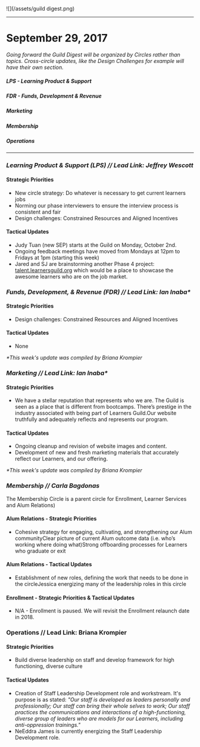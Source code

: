 ![](/assets/guild digest.png)

---

# September 29, 2017

_Going forward the Guild Digest will be organized by Circles rather than topics. Cross-circle updates, like the Design Challenges for example will have their own section._

##### LPS - Learning Product & Support

##### FDR - Funds, Development & Revenue

##### Marketing

##### Membership

##### Operations

---

### _Learning Product & Support \(LPS\) // **Lead Link: Jeffrey Wescott**_

#### Strategic Priorities

* New circle strategy: Do whatever is necessary to get current learners jobs
* Norming our phase interviewers to ensure the interview process is consistent and fair
* Design challenges: Constrained Resources and Aligned Incentives

#### Tactical Updates

* Judy Tuan \(new SEP\) starts at the Guild on Monday, October 2nd.
* Ongoing feedback meetings have moved from Mondays at 12pm to Fridays at 1pm \(starting this week\)
* Jared and SJ are brainstorming another Phase 4 project: [talent.learnersguild.org](http://talent.learnersguild.org) which would be a place to showcase the awesome learners who are on the job market.

### 

### _Funds, Development, & Revenue \(FDR\) // **Lead Link: Ian Inaba\***_

#### Strategic Priorities

* Design challenges: Constrained Resources and Aligned Incentives

#### Tactical Updates

* None

_\*This week's update was compiled by Briana Krompier_

### 

### _Marketing // L**ead Link: Ian Inaba\***_

#### Strategic Priorities

* We have a stellar reputation that represents who we are. The Guild is seen as a place that is different from bootcamps. There’s prestige in the industry associated with being part of Learners Guild.Our website truthfully and adequately reflects and represents our program.

#### Tactical Updates

* Ongoing cleanup and revision of website images and content.
* Development of new and fresh marketing materials that accurately reflect our Learners, and our offering.

_\*This week's update was compiled by Briana Krompier_

### 

### _Membership // Carla Bagdonas_

The Membership Circle is a parent circle for Enrollment, Learner Services and Alum Relations\)

#### Alum Relations - Strategic Priorities

* Cohesive strategy for engaging, cultivating, and strengthening our Alum communityClear picture of current Alum outcome data \(i.e. who’s working where doing what\)Strong offboarding processes for Learners who graduate or exit

#### Alum Relations - Tactical Updates

* Establishment of new roles, defining the work that needs to be done in the circleJessica energizing many of the leadership roles in this circle

#### Enrollment - Strategic Priorities & Tactical Updates

* N/A - Enrollment is paused. We will revisit the Enrollment relaunch date in 2018.

### 

### Operations // **Lead Link: Briana Krompier**

#### Strategic Priorities

* Build diverse leadership on staff and develop framework for high functioning, diverse culture

#### Tactical Updates

* Creation of Staff Leadership Development role and workstream. It's purpose is as stated: _"Our staff is developed as leaders personally and professionally; Our staff can bring their whole selves to work; Our staff practices the communications and interactions of a high-functioning, diverse group of leaders who are models for our Learners, including anti-oppression trainings."_
* NeEddra James is currently energizing the Staff Leadership Development role. 



